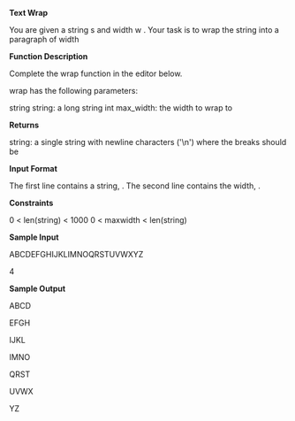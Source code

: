 **Text Wrap**

You are given a string s and width w .
Your task is to wrap the string into a paragraph of width 

**Function Description**

Complete the wrap function in the editor below.

wrap has the following parameters:

string string: a long string
int max_width: the width to wrap to

**Returns**

string: a single string with newline characters ('\n') where the breaks should be

**Input Format**

The first line contains a string, .
The second line contains the width, .

**Constraints**

0 < len(string) < 1000
0 < maxwidth < len(string)

**Sample Input**

ABCDEFGHIJKLIMNOQRSTUVWXYZ

4

**Sample Output**

ABCD

EFGH

IJKL

IMNO

QRST

UVWX

YZ

